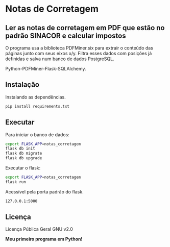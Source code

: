# Notas de Corretagem 
## Ler as notas de corretagem em PDF que estão no padrão SINACOR e calcular impostos

O programa usa a biblioteca PDFMiner.six para extrair o conteúdo das páginas junto com seus eixos x/y. Filtra esses dados com posições já definidas e salva num banco de dados PostgreSQL.

Python-PDFMiner-Flask-SQLAlchemy.

## Instalação

Instalando as dependências.

```sh
pip install requirements.txt
```

## Executar

Para iniciar o banco de dados:
```sh
export FLASK_APP=notas_corretagem
flask db init
flask db migrate
flask db upgrade
```

Executar o flask:

```sh
export FLASK_APP=notas_corretagem
flask run
```

Acessível pela porta padrão do flask.

```sh
127.0.0.1:5000
```

## Licença

Licença Pública Geral GNU v2.0

**Meu primeiro programa em Python!**
